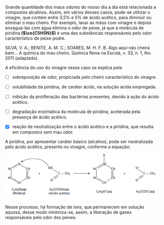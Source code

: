 

Grande quantidade dos maus odores do nosso dia a dia está relacionada a compostos alcalinos. Assim, em vários desses casos, pode-se utilizar o vinagre, que contém entre 3,5% e 5% de ácido acético, para diminuir ou eliminar o mau cheiro. Por exemplo, lavar as mãos com vinagre e depois enxaguá-las com água elimina o odor de peixe, já que a molécula de piridina **($\ce{C5H5N}$)** é uma das substâncias responsáveis pelo odor característico de peixe podre.

SILVA, V. A.; BENITE, A. M. C.; SOARES, M. H. F. B. Algo aqui não cheira bem… A química do mau cheiro. Química Nova na Escola, v. 33, n. 1, fev. 2011 (adaptado).

A eficiência do uso do vinagre nesse caso se explica pela



- [ ] sobreposição de odor, propiciada pelo cheiro característico do vinagre.
- [ ] solubilidade da piridina, de caráter ácido, na solução ácida empregada.
- [ ] inibição da proliferação das bactérias presentes, devido à ação do ácido acético.
- [ ] degradação enzimática da molécula de piridina, acelerada pela presença de ácido acético.
- [x] reação de neutralização entre o ácido acético e a piridina, que resulta em compostos sem mau odor.


A piridina, por apresentar caráter básico (alcalino), pode ser neutralizada pelo ácido acético, presente no vinagre, conforme a equação:

![](e9637f31-2ba2-0f0f-1fc2-d654036a5dbe.png)

Nesse processo, há formação de íons, que permanecem em solução aquosa, desse modo minimiza-se, assim, a liberação de gases responsáveis pelo odor dos peixes.

        